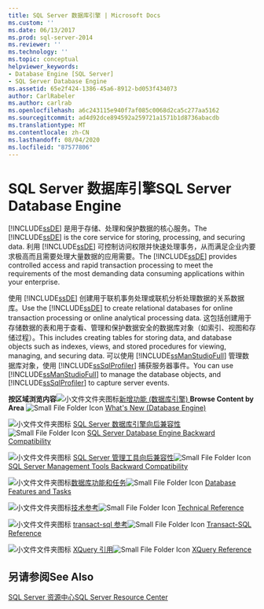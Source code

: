 ```yaml
---
title: SQL Server 数据库引擎 | Microsoft Docs
ms.custom: ''
ms.date: 06/13/2017
ms.prod: sql-server-2014
ms.reviewer: ''
ms.technology: ''
ms.topic: conceptual
helpviewer_keywords:
- Database Engine [SQL Server]
- SQL Server Database Engine
ms.assetid: 65e2f424-1386-45a6-8912-bd053f434073
author: CarlRabeler
ms.author: carlrab
ms.openlocfilehash: a6c243115e940f7af085c0068d2ca5c277aa5162
ms.sourcegitcommit: ad4d92dce894592a259721a1571b1d8736abacdb
ms.translationtype: MT
ms.contentlocale: zh-CN
ms.lasthandoff: 08/04/2020
ms.locfileid: "87577806"
---
```

# <a name="sql-server-database-engine"></a><span data-ttu-id="9457e-102">SQL Server 数据库引擎</span><span class="sxs-lookup"><span data-stu-id="9457e-102">SQL Server Database Engine</span></span>
  <span data-ttu-id="9457e-103">[!INCLUDE[ssDE](../includes/ssde-md.md)] 是用于存储、处理和保护数据的核心服务。</span><span class="sxs-lookup"><span data-stu-id="9457e-103">The [!INCLUDE[ssDE](../includes/ssde-md.md)] is the core service for storing, processing, and securing data.</span></span> <span data-ttu-id="9457e-104">利用 [!INCLUDE[ssDE](../includes/ssde-md.md)] 可控制访问权限并快速处理事务，从而满足企业内要求极高而且需要处理大量数据的应用需要。</span><span class="sxs-lookup"><span data-stu-id="9457e-104">The [!INCLUDE[ssDE](../includes/ssde-md.md)] provides controlled access and rapid transaction processing to meet the requirements of the most demanding data consuming applications within your enterprise.</span></span>

 <span data-ttu-id="9457e-105">使用 [!INCLUDE[ssDE](../includes/ssde-md.md)] 创建用于联机事务处理或联机分析处理数据的关系数据库。</span><span class="sxs-lookup"><span data-stu-id="9457e-105">Use the [!INCLUDE[ssDE](../includes/ssde-md.md)] to create relational databases for online transaction processing or online analytical processing data.</span></span> <span data-ttu-id="9457e-106">这包括创建用于存储数据的表和用于查看、管理和保护数据安全的数据库对象（如索引、视图和存储过程）。</span><span class="sxs-lookup"><span data-stu-id="9457e-106">This includes creating tables for storing data, and database objects such as indexes, views, and stored procedures for viewing, managing, and securing data.</span></span> <span data-ttu-id="9457e-107">可以使用 [!INCLUDE[ssManStudioFull](../includes/ssmanstudiofull-md.md)] 管理数据库对象，使用 [!INCLUDE[ssSqlProfiler](../includes/sssqlprofiler-md.md)] 捕获服务器事件。</span><span class="sxs-lookup"><span data-stu-id="9457e-107">You can use [!INCLUDE[ssManStudioFull](../includes/ssmanstudiofull-md.md)] to manage the database objects, and [!INCLUDE[ssSqlProfiler](../includes/sssqlprofiler-md.md)] to capture server events.</span></span>

 <span data-ttu-id="9457e-108">**按区域浏览内容**![小文件文件夹图标](../../2014/integration-services/media/filefolder-small.gif "小文件文件夹图标")[新增功能 (数据库引擎) ](whats-new-in-sql-server-2016.md)</span><span class="sxs-lookup"><span data-stu-id="9457e-108">**Browse Content by Area** ![Small File Folder Icon](../../2014/integration-services/media/filefolder-small.gif "Small File Folder Icon") [What's New (Database Engine)](whats-new-in-sql-server-2016.md)</span></span>

 <span data-ttu-id="9457e-109">![小文件文件夹图标](../../2014/integration-services/media/filefolder-small.gif "小文件文件夹图标") [SQL Server 数据库引擎向后兼容性](sql-server-database-engine-backward-compatibility.md)</span><span class="sxs-lookup"><span data-stu-id="9457e-109">![Small File Folder Icon](../../2014/integration-services/media/filefolder-small.gif "Small File Folder Icon") [SQL Server Database Engine Backward Compatibility](sql-server-database-engine-backward-compatibility.md)</span></span>

 <span data-ttu-id="9457e-110">![小文件文件夹图标](../../2014/integration-services/media/filefolder-small.gif "小文件文件夹图标") [SQL Server 管理工具向后兼容性](../../2014/database-engine/sql-server-management-tools-backward-compatibility.md)</span><span class="sxs-lookup"><span data-stu-id="9457e-110">![Small File Folder Icon](../../2014/integration-services/media/filefolder-small.gif "Small File Folder Icon") [SQL Server Management Tools Backward Compatibility](../../2014/database-engine/sql-server-management-tools-backward-compatibility.md)</span></span>

 <span data-ttu-id="9457e-111">![小文件文件夹图标](../../2014/integration-services/media/filefolder-small.gif "小文件文件夹图标")[数据库功能和任务](../../2014/database-engine/database-engine-features-and-tasks.md)</span><span class="sxs-lookup"><span data-stu-id="9457e-111">![Small File Folder Icon](../../2014/integration-services/media/filefolder-small.gif "Small File Folder Icon") [Database Features and Tasks](../../2014/database-engine/database-engine-features-and-tasks.md)</span></span>

 <span data-ttu-id="9457e-112">![小文件文件夹图标](../../2014/integration-services/media/filefolder-small.gif "小文件文件夹图标")[技术参考](../../2014/database-engine/technical-reference-database-engine.md)</span><span class="sxs-lookup"><span data-stu-id="9457e-112">![Small File Folder Icon](../../2014/integration-services/media/filefolder-small.gif "Small File Folder Icon") [Technical Reference](../../2014/database-engine/technical-reference-database-engine.md)</span></span>

 <span data-ttu-id="9457e-113">![小文件文件夹图标](../../2014/integration-services/media/filefolder-small.gif "小文件文件夹图标") [transact-sql 参考](/sql/t-sql/language-reference)</span><span class="sxs-lookup"><span data-stu-id="9457e-113">![Small File Folder Icon](../../2014/integration-services/media/filefolder-small.gif "Small File Folder Icon") [Transact-SQL Reference](/sql/t-sql/language-reference)</span></span>

 <span data-ttu-id="9457e-114">![小文件文件夹图标](../../2014/integration-services/media/filefolder-small.gif "小文件文件夹图标") [XQuery 引用](/sql/xquery/xquery-language-reference-sql-server)</span><span class="sxs-lookup"><span data-stu-id="9457e-114">![Small File Folder Icon](../../2014/integration-services/media/filefolder-small.gif "Small File Folder Icon") [XQuery Reference](/sql/xquery/xquery-language-reference-sql-server)</span></span>

## <a name="see-also"></a><span data-ttu-id="9457e-115">另请参阅</span><span class="sxs-lookup"><span data-stu-id="9457e-115">See Also</span></span>
 [<span data-ttu-id="9457e-116">SQL Server 资源中心</span><span class="sxs-lookup"><span data-stu-id="9457e-116">SQL Server Resource Center</span></span>](https://go.microsoft.com/fwlink/?LinkId=219676)


